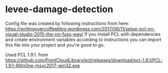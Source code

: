 # levee-damage-detection

Config file was created by following instructions from here: 
https://writingovercoffeeblog.wordpress.com/2017/06/11/setup-pcl-on-visual-studio-2015-the-no-fuss-way/
If you install PCL with dependencies and create environment variables according to instructions you can import this file into your project and you're good to go.

Used PCL 1.9.1. from 
https://github.com/PointCloudLibrary/pcl/releases/download/pcl-1.9.1/PCL-1.9.1-AllInOne-msvc2017-win32.exe
